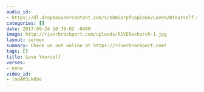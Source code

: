 ```yaml
---
audio_id:
- https://dl.dropboxusercontent.com/s/n8miorpfcopio5n/Love%20Yourself.mp3?dl=0
categories: []
date: 2017-09-24 10:39:02 -0400
image: http://riverbrockport.com/uploads/RIVERxchurch-1.jpg
layout: sermon
summary: Check us out online at https://riverbrockport.com!
tags: []
title: Love Yourself
verses:
- none
video_id:
- lmoAM3LkRDo
---
```

